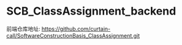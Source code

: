 # SCB_ClassAssignment_backend

前端仓库地址: https://github.com/curtain-call/SoftwareConstructionBasis_ClassAssignment.git
